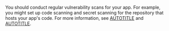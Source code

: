 You should conduct regular vulnerability scans for your app. For example, you might set up code scanning and secret scanning for the repository that hosts your app's code. For more information, see [AUTOTITLE](/code-security/code-scanning/introduction-to-code-scanning/about-code-scanning) and [AUTOTITLE](/code-security/secret-scanning/introduction/about-secret-scanning).
